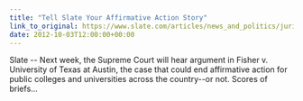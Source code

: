 ```yaml
---
title: "Tell Slate Your Affirmative Action Story"
link_to_original: https://www.slate.com/articles/news_and_politics/jurisprudence/2012/10/the_supreme_court_affirmative_action_case_what_s_your_take_.html)  
date: 2012-10-03T12:00:00+00:00
---
```

  
Slate -- Next week, the Supreme Court will hear argument in Fisher v. University of Texas at Austin, the case that could end affirmative action for public colleges and universities across the country--or not. Scores of briefs...
